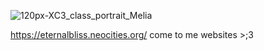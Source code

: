 ![120px-XC3_class_portrait_Melia](https://github.com/user-attachments/assets/64399682-7393-4caa-894a-4c64a4fb95d0)


https://eternalbliss.neocities.org/ come to me websites >;3 
